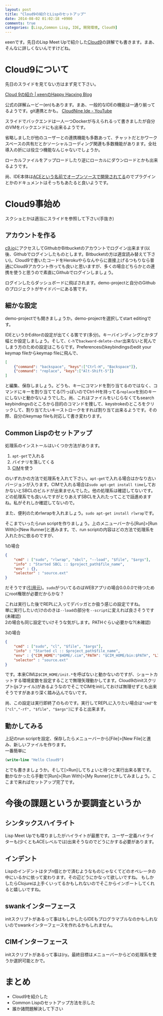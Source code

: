 ```yaml
---
layout: post
title: "Cloud9の紹介とLispのセットアップ"
date: 2014-08-02 01:02:18 +0900
comments: true
categories: [Lisp,Common Lisp, IDE, 開発環境, Cloud9]
---
```

κeenです。先日のLisp Meet Upで紹介した[Cloud9](https://c9.io)の詳解でも書きます。まあ、そんなに詳しくないんですけどね。
<!-- more -->
# Cloud9について
先日のスライドを見てない方はまず見て下さい。

[Cloud 9の紹介 | κeenのHappy Hacκing Blog](http://keens.github.io/slide/cloud-9.html)

公式の詳解ムービー(en)もあります。まあ、一般的なIDEの機能は一通り揃ってるようです。git連携とかも。
[CloudNine Ide - YouTube](https://www.youtube.com/user/c9ide/videos?flow=grid&view=1)

スライドでバックエンドは一人一つDockerが与えられるって書きましたが自分のVMをバックエンドにも出来るようです。

省略しましたが他のユーザーとの連携機能も多数あって、チャットだとかワークスペースの共有だとかソーシャルコーディング関連も多数機能があります。全社導入の折には役立つ機能なんじゃないでしょうか。

ローカルファイルをアップロードしたり逆にローカルにダウンロードとかも出来るようです。

尚、IDE本体は[ACEという名前でオープンソースで開発されてる](https://github.com/ajaxorg/ace)のでプラグインとかのドキュメントはそっちもあたると良いようです。
# Cloud9事始め
スクショとかは適当にスライドを参照して下さい(手抜き)
## アカウントを作る
[c9.io](https://c9.io)にアクセスしてGithubかBitbucketのアカウントでログイン出来ます(以後、Githubでログインしたものとします。Bitbucketの方は適宜読み替えて下さい)。Cloud9で書いたコードをHerokuやらなんやらに直接上げるつもりなら普通にCloud9アカウント作っても良いと思いますが、多くの場合どちらかとの連携を使うと思うので素直にGithubでログインしましょう。

ログインしたらダッシュボードに飛ばされます。demo-projectと自分のGithubのプロジェクトがサイドバーにある筈です。
## 細かな設定
demo-projectでも開きましょうか。demo-projectを選択してstart editingです。

IDEというかEditorの設定が出てくる筈です(多分)。キーバインディングとかタブ幅とか設定しましょう。そして、`C-h`で`backward-delete-char`出来ないと死んでしまう方のための設定はこちらです。Preferencesのkeybindingsのedit your keymap fileからkeymap fileに飛んで、
```json
[
    {"command": "backspace", "keys":["Ctrl-H", "Backspace"]},
    {"command": "replace", "keys":["Alt-Shift-5"]}
]
```
と編集、保存しましょう。どうも、キーにコマンドを割り当てるのではなく、コマンドにキーを割り当ててる(?)っぽいのでCtrl-Hを持ってる`replace`を別のキーにしないと動かないようでした。尚、これはファイルをいじらなくてもsearch keybindingsのところから目的のコマンドを捜して、keystrokeのところをクリックして、割り当てたいキーストロークをすれば割り当て出来るようです。その際、自分のkeymap fileも対応して書き変わります。

## Common Lispのセットアップ
処理系のインストールはいくつか方法があります。

1. `apt-get`で入れる
2. バイナリを落してくる
3. [CIM](https://github.com/KeenS/CIM)を使う

のいずれかの方法で処理系を入れて下さい。`apt-get`で入れる場合はかなり古いバージョンが入ります。CIMで入れる場合は`sudo apt-get install time`しておかないとSBCLのビルドが出来ませんでした。他の処理系は確認してないです。どの処理系でも良いんですがとりあえずSBCLを入れたってことで話進めますね。私がそれしか確認してないので。

また、便利のためrlwrapを入れましょう。`sudo apt-get install rlwrap`です。

そこまでいったらrun scriptを作りましょう。上のメニューバーから[Run]>[Run With]>[New Runner]と進みます。で、run scriptの内容はどの方法で処理系を入れたかに依るのですが、

1の場合

```json
{
    "cmd" : ["sudo", "rlwrap", "sbcl", "--load", "$file", "$args"],
    "info" : "Started SBCL :: $project_path$file_name",
    "env" : {},
    "selector" : "source.ext"
}
```

だそうです([引用元](http://cjelupton.wordpress.com/2014/07/24/hacking-lisp-in-the-cloud-pt-3/))。`sudo`がついてるのはWEBアプリの場合0.0.0.0で待つためにroot権限が必要だからかな？

これは実行した後でREPLに入ってデバッガとか扱う感じの設定ですね。  
単に実行したいだけののきは`--load`の部分を`--script`に変えれば良さそうです(未確認)  
2の場合も同じ設定でいけそうな気がします。PATHぐらい必要かな?(未確認)

3の場合

```json
{
    "cmd" : ["sudo", "cl", "$file", "$args"],
    "info" : "Started cl :: $project_path$file_name",
    "env" : {"CIM_HOME":"$HOME/.cim","PATH": "$CIM_HOME/bin:$PATH", "LISP_IMPL": "sbcl"},
    "selector" : "source.ext"
}
```

です。本来CIMは`$CIM_HOME/init.*`を呼ばないと動かないのですが、ショートカットする環境変数を設定することで無理矢理動かしてます。Cloud9のinitスクリプト(jsファイル)があるようなのでそこでCIMをinitしておけば無理せずとも出来そうですがあまり深く踏み込んでないです。

尚、この設定は実行即終了のものです。実行してREPLに入りたい場合は`"cmd"`を`["cl","-rf", "$file", "$args"]`にすると出来ます。

## 動かしてみる
上記のrun scriptを設定、保存したらメニューバーから[File]>[New File]と進み、新しいファイルを作ります。  
一番簡単に
```lisp
(write-line "Hello Cloud9")
```
とでも書きましょうか。そして[>Run]してちょいと待つと実行出来る筈です。動かなかったら手動で[Run]>[Run With]>[My Runner]とかしてみましょう。ここまで来ればセットアップ完了です。

# 今後の課題というか要調査というか
## シンタックスハイライト
Lisp Meet Upでも喋りましたがハイライトが最悪です。ユーザー定義ハイライターも(少くともACEレベルでは)出来そうなのでどうにかする必要があります。
## インデント
Lispのインデントはタブn個とかで済むようなものじゃなくてどのオペレータの中にいるかに依って変わります。その辺どうにかなって欲しいですね。
もしかしたらClojureは上手くいってるかもしれないのでそこからインポートしてくれると嬉しいですね。
## swankインターフェース
initスクリプトがあるって事はもしかしたらIDEもプログラマブルなのかもしれないのでswankインターフェースを作れるかもしれません。
## CIMインターフェース
initスクリプトがあるって事は(ry。最終目標はメニューバーからどの処理系を使うか選択可能とかで。

# まとめ
 + Cloud9を紹介した
 + Common Lispのセットアップ方法を示した
 + 誰か諸問題解決して下さい
